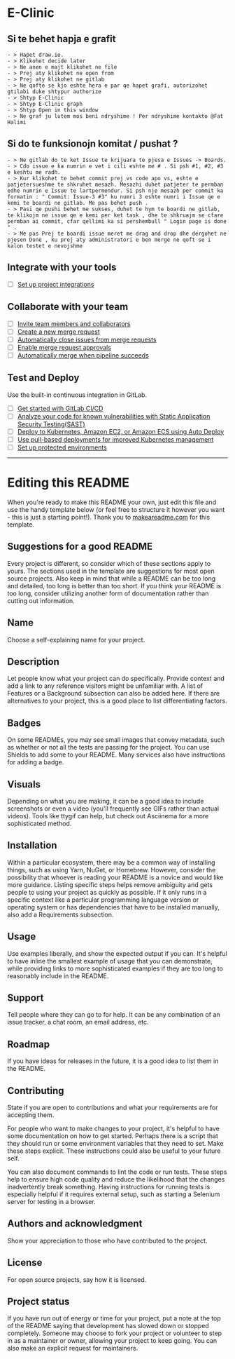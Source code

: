# E-Clinic



## Si te behet hapja e grafit

```
- > Hapet draw.io. 
- > Klikohet decide later 
- > Ne anen e majt klikohet ne file 
- > Prej aty klikohet ne open from 
- > Prej aty klikohet ne gitlab 
- > Ne qofte se kjo eshte hera e par qe hapet grafi, autorizohet gtilabi duke shtypur authorize 
- > Shtyp E-Clinic 
- > Shtyp E-Clinic graph 
- > Shtyp Open in this window 
- > Ne graf ju lutem mos beni ndryshime ! Per ndryshime kontakto @Fat Halimi
```



## Si do te funksionojn komitat / pushat ?

```
- > Ne gitlab do te ket Issue te krijuara te pjesa e Issues -> Boards. 
- > Cdo issue e ka numrin e vet i cili eshte me # . Si psh #1, #2, #3 e keshtu me radh. 
- > Kur klikohet te behet commit prej vs code apo vs, eshte e patjetersueshme te shkruhet mesazh. Mesazhi duhet patjeter te permban edhe numrin e Issue te lartpermendur. Si psh nje mesazh per commit ka formatin : " Commit: Issue-3 #3" ku numri 3 eshte numri i Issue qe e kemi te boardi ne gitlab. Me pas behet push . 
- > Pasi qe pushi behet me sukses, duhet te hym te boardi ne gitlab, te klikojm ne issue qe e kemi per ket task , dhe te shkruajm se cfare permban ai commit, cfar qellimi ka si pershembull " Login page is done " . 
- > Me pas Prej te boardi issue meret me drag and drop dhe dergohet ne pjesen Done , ku prej aty administratori e ben merge ne qoft se i kalon testet e nevojshme
```



## Integrate with your tools

- [ ] [Set up project integrations](https://gitlab.com/fatxxj/e-clinic/-/settings/integrations)

## Collaborate with your team

- [ ] [Invite team members and collaborators](https://docs.gitlab.com/ee/user/project/members/)
- [ ] [Create a new merge request](https://docs.gitlab.com/ee/user/project/merge_requests/creating_merge_requests.html)
- [ ] [Automatically close issues from merge requests](https://docs.gitlab.com/ee/user/project/issues/managing_issues.html#closing-issues-automatically)
- [ ] [Enable merge request approvals](https://docs.gitlab.com/ee/user/project/merge_requests/approvals/)
- [ ] [Automatically merge when pipeline succeeds](https://docs.gitlab.com/ee/user/project/merge_requests/merge_when_pipeline_succeeds.html)

## Test and Deploy

Use the built-in continuous integration in GitLab.

- [ ] [Get started with GitLab CI/CD](https://docs.gitlab.com/ee/ci/quick_start/index.html)
- [ ] [Analyze your code for known vulnerabilities with Static Application Security Testing(SAST)](https://docs.gitlab.com/ee/user/application_security/sast/)
- [ ] [Deploy to Kubernetes, Amazon EC2, or Amazon ECS using Auto Deploy](https://docs.gitlab.com/ee/topics/autodevops/requirements.html)
- [ ] [Use pull-based deployments for improved Kubernetes management](https://docs.gitlab.com/ee/user/clusters/agent/)
- [ ] [Set up protected environments](https://docs.gitlab.com/ee/ci/environments/protected_environments.html)

***

# Editing this README

When you're ready to make this README your own, just edit this file and use the handy template below (or feel free to structure it however you want - this is just a starting point!). Thank you to [makeareadme.com](https://www.makeareadme.com/) for this template.

## Suggestions for a good README
Every project is different, so consider which of these sections apply to yours. The sections used in the template are suggestions for most open source projects. Also keep in mind that while a README can be too long and detailed, too long is better than too short. If you think your README is too long, consider utilizing another form of documentation rather than cutting out information.

## Name
Choose a self-explaining name for your project.

## Description
Let people know what your project can do specifically. Provide context and add a link to any reference visitors might be unfamiliar with. A list of Features or a Background subsection can also be added here. If there are alternatives to your project, this is a good place to list differentiating factors.

## Badges
On some READMEs, you may see small images that convey metadata, such as whether or not all the tests are passing for the project. You can use Shields to add some to your README. Many services also have instructions for adding a badge.

## Visuals
Depending on what you are making, it can be a good idea to include screenshots or even a video (you'll frequently see GIFs rather than actual videos). Tools like ttygif can help, but check out Asciinema for a more sophisticated method.

## Installation
Within a particular ecosystem, there may be a common way of installing things, such as using Yarn, NuGet, or Homebrew. However, consider the possibility that whoever is reading your README is a novice and would like more guidance. Listing specific steps helps remove ambiguity and gets people to using your project as quickly as possible. If it only runs in a specific context like a particular programming language version or operating system or has dependencies that have to be installed manually, also add a Requirements subsection.

## Usage
Use examples liberally, and show the expected output if you can. It's helpful to have inline the smallest example of usage that you can demonstrate, while providing links to more sophisticated examples if they are too long to reasonably include in the README.

## Support
Tell people where they can go to for help. It can be any combination of an issue tracker, a chat room, an email address, etc.

## Roadmap
If you have ideas for releases in the future, it is a good idea to list them in the README.

## Contributing
State if you are open to contributions and what your requirements are for accepting them.

For people who want to make changes to your project, it's helpful to have some documentation on how to get started. Perhaps there is a script that they should run or some environment variables that they need to set. Make these steps explicit. These instructions could also be useful to your future self.

You can also document commands to lint the code or run tests. These steps help to ensure high code quality and reduce the likelihood that the changes inadvertently break something. Having instructions for running tests is especially helpful if it requires external setup, such as starting a Selenium server for testing in a browser.

## Authors and acknowledgment
Show your appreciation to those who have contributed to the project.

## License
For open source projects, say how it is licensed.

## Project status
If you have run out of energy or time for your project, put a note at the top of the README saying that development has slowed down or stopped completely. Someone may choose to fork your project or volunteer to step in as a maintainer or owner, allowing your project to keep going. You can also make an explicit request for maintainers.

